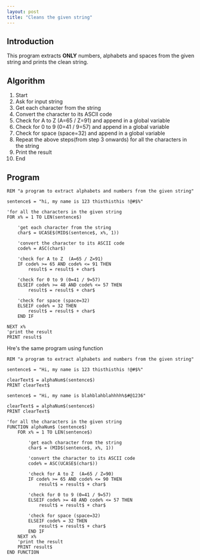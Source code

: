 ```yaml
---
layout: post
title: "Cleans the given string"
---
```


## Introduction
This program extracts **ONLY** numbers, alphabets and spaces from the given string and prints the clean string.

## Algorithm
1. Start
1. Ask for input string
1. Get each character from the string
1. Convert the character to its ASCII code
1. Check for A to Z (A=65 / Z=91) and append in a global variable
1. Check for 0 to 9 (0=41 / 9=57) and append in a global variable
1. Check for space (space=32) and append in a global variable
1. Repeat the above steps(from step 3 onwards) for all the characters in the string
1. Print the result
1. End

## Program 
```
REM "a program to extract alphabets and numbers from the given string"

sentence$ = "hi, my name is 123 thisthisthis !@#$%"

'for all the characters in the given string
FOR x% = 1 TO LEN(sentence$)

    'get each character from the string
    char$ = UCASE$(MID$(sentence$, x%, 1))

    'convert the character to its ASCII code
    code% = ASC(char$)

    'check for A to Z  (A=65 / Z=91)
    IF code% >= 65 AND code% <= 91 THEN
        result$ = result$ + char$

    'check for 0 to 9 (0=41 / 9=57)
    ELSEIF code% >= 48 AND code% <= 57 THEN
        result$ = result$ + char$

    'check for space (space=32)
    ELSEIF code% = 32 THEN
        result$ = result$ + char$
    END IF

NEXT x%
'print the result
PRINT result$
```

Hre's the same program using function

```
REM "a program to extract alphabets and numbers from the given string"

sentence$ = "Hi, my name is 123 thisthisthis !@#$%"

clearText$ = alphaNum$(sentence$)
PRINT clearText$

sentence$ = "Hi, my name is blahblahblahhhh%$#@1236"

clearText$ = alphaNum$(sentence$)
PRINT clearText$

'for all the characters in the given string
FUNCTION alphaNum$ (sentence$)
    FOR x% = 1 TO LEN(sentence$)

        'get each character from the string
        char$ = (MID$(sentence$, x%, 1))

        'convert the character to its ASCII code
        code% = ASC(UCASE$(char$))

        'check for A to Z  (A=65 / Z=90)
        IF code% >= 65 AND code% <= 90 THEN
            result$ = result$ + char$

        'check for 0 to 9 (0=41 / 9=57)
        ELSEIF code% >= 48 AND code% <= 57 THEN
            result$ = result$ + char$

        'check for space (space=32)
        ELSEIF code% = 32 THEN
            result$ = result$ + char$
        END IF
    NEXT x%
    'print the result
    PRINT result$
END FUNCTION
```
<!-- 
## Description

**MID$ :**

This function is used to extract characters from the given string. 

Example :


`MID$("apple", 2, 2)` returns *pp*

The following program returns two characters, *go* from the fourth position of the string "mango"
```
fruit$ = "mango"
MID$(fruit$, 4, 2) 
```

**LCASE$ :**

This function returns the string in lowercase.

Example :

`LCASE$("HELLOWORLD")` returns *helloworld*

(Similarly, `UCASE$` returns the string the uppercase)

[Reference: Our GitHub](https://github.com/avecnavadita/QBASIC)

**Function Procedure**

A Function procedure is a series of Visual Basic statements enclosed by the Function and End Function statements. The Function procedure performs a task and then returns control to the calling code. When it returns control, it also returns a value to the calling code. -->